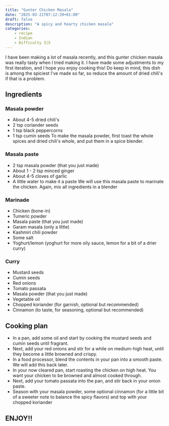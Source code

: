 ```yaml
---
title: "Gunter Chicken Masala"
date: "2025-03-21T07:12:39+01:00"
draft: false
description: "A spicy and hearty chicken masala"
categories: 
    - recipe
    - Indian
    - Difficulty 3|5
---
```


I have been making a lot of masala recently, and this gunter chicken masala was really tasty when I tried making it. I have made some adjustments to my first iteration, and I hope you enjoy cooking this! Do keep in mind, this dish is among the spiciest I've made so far, so reduce the amount of dried chili's if that is a problem. 

## Ingredients

### Masala powder
- About 4-5 dried chili's
- 2 tsp coriander seeds
- 1 tsp black peppercorns
- 1 tsp cumin seeds
To make the masala powder, first toast the whole spices and dried chili's whole, and put them in a spice blender. 

### Masala paste
- 2 tsp masala powder (that you just made)
- About 1 - 2 tsp minced ginger
- About 4-5 cloves of garlic
- A little water to make it a paste
We will use this masala paste to marinate the chicken. Again, mix all ingredients in a blender

### Marinade
- Chicken (bone-in)
- Tumeric powder
- Masala paste (that you just made)
- Garam masala (only a little)
- Kashmiri chili powder
- Some salt
- Yoghurt/lemon (yoghurt for more oily sauce, lemon for a bit of a drier curry)

### Curry
- Mustard seeds
- Cumin seeds
- Red onions
- Tomato passata
- Masala powder (that you just made)
- Vegetable oil
- Chopped koriander (for garnish, optional but recommended) 
- Cinnamon (to taste, for seasoning, optional but recommended)

## Cooking plan
- In a pan, add some oil and start by cooking the mustard seeds and cumin seeds until fragrant. 
- Next, add your red onions and stir for a while on medium-high heat, until they become a little browned and crispy. 
- In a food processor, blend the contents in your pan into a smooth paste. We will add this back later. 
- In your now cleared pan, start roasting the chicken on high heat. You want your chicken to be browned and almost cooked through. 
- Next, add your tomato passata into the pan, and stir back in your onion paste. 
- Season with your masala powder, some optional cinnamon (for a little bit of a sweeter note to balance the spicy flavors) and top with your chopped koriander 

## ENJOY!!